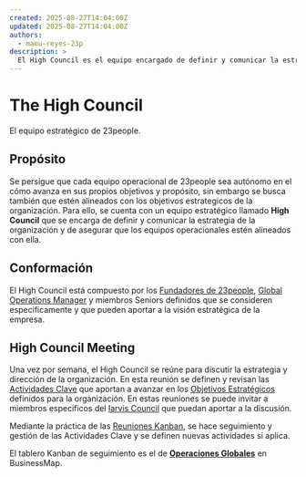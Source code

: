 ```yaml
---
created: 2025-08-27T14:04:00Z
updated: 2025-08-27T14:04:00Z
authors:
  - manu-reyes-23p
description: >
  El High Council es el equipo encargado de definir y comunicar la estrategia de la organización, asegurando que todos los equipos estén alineados con los objetivos estratégicos de 23people.
---
```


# The High Council

El equipo estratégico de 23people.

## Propósito

Se persigue que cada equipo operacional de 23people sea autónomo en el cómo avanza en sus propios objetivos y propósito, sin embargo se busca también que estén alineados con los objetivos estrategicos de la organización. Para ello, se cuenta con un equipo estratégico llamado **High Council** que se encarga de definir y comunicar la estrategia de la organización y de asegurar que los equipos operacionales estén alineados con ella.

## Conformación

El High Council está compuesto por los [Fundadores de 23people](/organization/workforce/roles/founder), [Global Operations Manager](/organization/workforce/roles/global-operations-manager) y miembros Seniors definidos que se consideren especificamente y que pueden aportar a la visión estratégica de la empresa.

## High Council Meeting

Una vez por semana, el High Council se reúne para discutir la estrategia y dirección de la organización. En esta reunión se definen y revisan las [Actividades Clave]() que aportan a avanzar en los [Objetivos Estratégicos]() definidos para la organización. En estas reuniones se puede invitar a miembros especificos del [Iarvis Council](councils/iarvis-council.md) que puedan aportar a la discusión.

Mediante la práctica de las [Reuniones Kanban](practices/agile-management/kanban-meetings-guide.md), se hace seguimiento y gestión de las Actividades Clave y se definen nuevas actividades si aplica.

El tablero Kanban de seguimiento es el de [**Operaciones Globales**](https://23peoplespa.kanbanize.com/ctrl_board/112) en BusinessMap.
